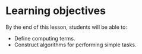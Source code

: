 # Learning objectives
By the end of this lesson, students will be able to:
- Define computing terms.
- Construct algorithms for performing simple tasks.